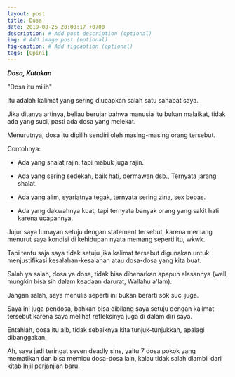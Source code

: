 ```yaml
---
layout: post
title: Dusa
date: 2019-08-25 20:00:17 +0700
description: # Add post description (optional)
img: # Add image post (optional)
fig-caption: # Add figcaption (optional)
tags: [Opini]
---
```


***Dosa, Kutukan***

"Dosa itu milih"

Itu adalah kalimat yang sering diucapkan salah satu sahabat saya.

Jika ditanya artinya, beliau berujar bahwa manusia itu bukan malaikat, tidak ada yang suci, pasti ada dosa yang melekat.

Menurutnya, dosa itu dipilih sendiri oleh masing-masing orang tersebut.

Contohnya:

- Ada yang shalat rajin, tapi mabuk juga rajin.

- Ada yang sering sedekah, baik hati, dermawan dsb., Ternyata jarang shalat.

- Ada yang alim, syariatnya tegak, ternyata sering zina, sex bebas.

- Ada yang dakwahnya kuat, tapi ternyata banyak orang yang sakit hati karena ucapannya.

Jujur saya lumayan setuju dengan statement tersebut, karena memang menurut saya kondisi di kehidupan nyata memang seperti itu, wkwk.

Tapi tentu saja saya tidak setuju jika kalimat tersebut digunakan untuk menjustifikasi kesalahan-kesalahan atau dosa-dosa yang kita buat.

Salah ya salah, dosa ya dosa, tidak bisa dibenarkan apapun alasannya (well, mungkin bisa sih dalam keadaan darurat, Wallahu a'lam).

Jangan salah, saya menulis seperti ini bukan berarti sok suci juga.

Saya ini juga pendosa, bahkan bisa dibilang saya setuju dengan kalimat tersebut karena saya melihat refleksinya juga di dalam diri saya.

Entahlah, dosa itu aib, tidak sebaiknya kita tunjuk-tunjukkan, apalagi dibanggakan.

Ah, saya jadi teringat seven deadly sins, yaitu 7 dosa pokok yang mematikan dan bisa memicu dosa-dosa lain, kalau tidak salah diambil dari kitab Injil perjanjian baru.
